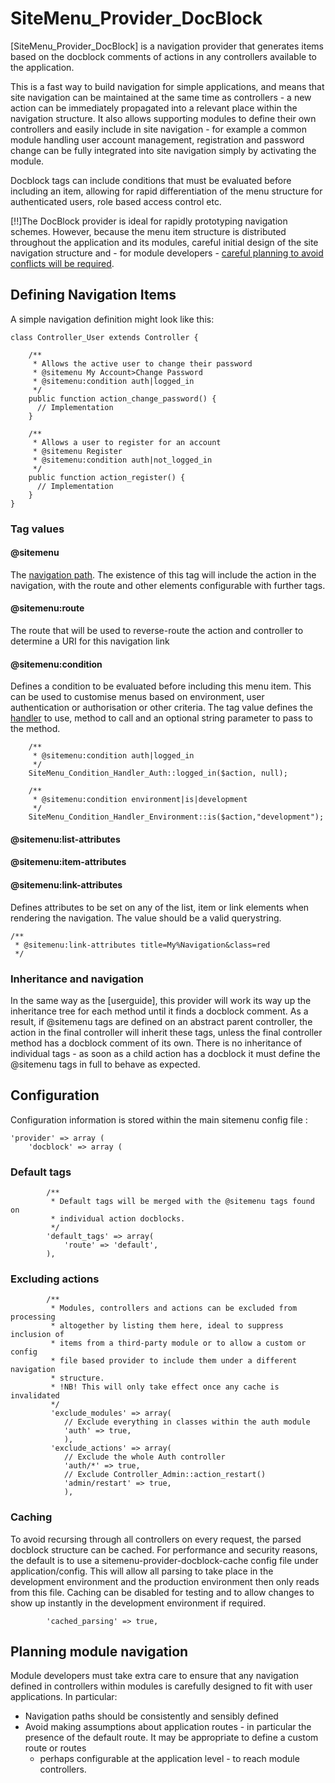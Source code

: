 # SiteMenu_Provider_DocBlock
[SiteMenu_Provider_DocBlock] is a navigation provider that generates items based
on the docblock comments of actions in any controllers available to the application.

This is a fast way to build navigation for simple applications, and means that
site navigation can be maintained at the same time as controllers - a new action
can be immediately propagated into a relevant place within the navigation structure.
It also allows supporting modules to define their own controllers and easily include
in site navigation - for example a common module handling user account management,
registration and password change can be fully integrated into site navigation simply
by activating the module.

Docblock tags can include conditions that must be evaluated before including an item,
allowing for rapid differentiation of the menu structure for authenticated users, role
based access control etc.

[!!]The DocBlock provider is ideal for rapidly prototyping navigation schemes.
However, because the menu item structure is distributed throughout the application
and its modules, careful initial design of the site navigation structure and - for
module developers - [careful planning to avoid conflicts will be required](#planning-module-navigation).

## Defining Navigation Items

A simple navigation definition might look like this:

    class Controller_User extends Controller {

        /**
         * Allows the active user to change their password
         * @sitemenu My Account>Change Password
         * @sitemenu:condition auth|logged_in
         */
        public function action_change_password() {
          // Implementation
        }

        /**
         * Allows a user to register for an account
         * @sitemenu Register
         * @sitemenu:condition auth|not_logged_in
         */
        public function action_register() {
          // Implementation
        }
    }

### Tag values

#### @sitemenu
The [navigation path](basic-concepts#navigation-paths). The existence of this
tag will include the action in the navigation, with the route and other elements
configurable with further tags.

#### @sitemenu:route
The route that will be used to reverse-route the action and controller
to determine a URI for this navigation link

#### @sitemenu:condition
Defines a condition to be evaluated before including this menu item. This can
be used to customise menus based on environment, user authentication or authorisation
or other criteria. The tag value defines the [handler](sitemenu.condition_handlers) to use, method to call and an
optional string parameter to pass to the method.

~~~
    /**
     * @sitemenu:condition auth|logged_in
     */
    SiteMenu_Condition_Handler_Auth::logged_in($action, null);

    /**
     * @sitemenu:condition environment|is|development
     */
    SiteMenu_Condition_Handler_Environment::is($action,"development");
~~~

#### @sitemenu:list-attributes
#### @sitemenu:item-attributes
#### @sitemenu:link-attributes

Defines attributes to be set on any of the list, item or link elements when rendering
the navigation. The value should be a valid querystring.

    /**
     * @sitemenu:link-attributes title=My%Navigation&class=red
     */

### Inheritance and navigation

In the same way as the [userguide], this provider will work its way up the inheritance
tree for each method until it finds a docblock comment. As a result, if @sitemenu tags
are defined on an abstract parent controller, the action in the final controller
will inherit these tags, unless the final controller method has a docblock comment
of its own. There is no inheritance of individual tags - as soon as a child action
has a docblock it must define the @sitemenu tags in full to behave as expected.

## Configuration

Configuration information is stored within the main sitemenu config file :

    'provider' => array (
        'docblock' => array (

### Default tags

            /**
             * Default tags will be merged with the @sitemenu tags found on
             * individual action docblocks.
             */            
            'default_tags' => array(
                'route' => 'default',
            ),

### Excluding actions

            /**
             * Modules, controllers and actions can be excluded from processing
             * altogether by listing them here, ideal to suppress inclusion of
             * items from a third-party module or to allow a custom or config
             * file based provider to include them under a different navigation
             * structure.
             * !NB! This will only take effect once any cache is invalidated
             */
             'exclude_modules' => array(
                // Exclude everything in classes within the auth module
                'auth' => true,
                ),
             'exclude_actions' => array(
                // Exclude the whole Auth controller
                'auth/*' => true,
                // Exclude Controller_Admin::action_restart()
                'admin/restart' => true,
                ),

### Caching
To avoid recursing through all controllers on every request, the parsed docblock
structure can be cached. For performance and security reasons, the default is to
use a sitemenu-provider-docblock-cache config file under application/config. This
will allow all parsing to take place in the development environment and the production
environment then only reads from this file. Caching can be disabled for testing and to
allow changes to show up instantly in the development environment if required.

            'cached_parsing' => true,

## Planning module navigation

Module developers must take extra care to ensure that any navigation defined in
controllers within modules is carefully designed to fit with user applications.
In particular:

* Navigation paths should be consistently and sensibly defined
* Avoid making assumptions about application routes - in particular the presence
  of the default route. It may be appropriate to define a custom route or routes 
  - perhaps configurable at the application level - to reach module controllers.